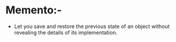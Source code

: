 # Memento:-

- Let you save and restore the previous state of an object without revealing the details of its implementation.